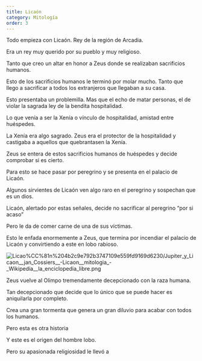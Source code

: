 ```yaml
---
title: Licaón
category: Mitología
order: 3
---
```


Todo empieza con Licaón. Rey de la región de Arcadia.

Era un rey muy querido por su pueblo y muy religioso.

Tanto que creo un altar en honor a Zeus donde se realizaban sacrificios humanos.

Esto de los sacrificios humanos le terminó por molar mucho. Tanto que llego a sacrificar a todos los extranjeros que llegaban a su casa.

Esto presentaba un problemilla. Mas que el echo de matar personas, el de violar la sagrada ley de la bendita hospitalidad.

Lo que venía a ser la Xenía o vínculo de hospitalidad, amistad entre huéspedes.

La Xenía era algo sagrado. Zeus era el protector de la hospitalidad y castigaba a aquellos que quebrantasen la Xenía.

Zeus se entera de estos sacrificios humanos de huéspedes y decide comprobar si es cierto.

Para esto se hace pasar por peregrino y se presenta en el palacio de Licaón.

Algunos sirvientes de Licaón ven algo raro en el peregrino y sospechan que es un dios.

Licaón, alertado por estas señales, decide no sacrificar al peregrino “por si acaso”

Pero le da de comer carne de una de sus víctimas.

Esto le enfada enormemente a Zeus, que termina por incendiar el palacio de Licaón y convirtiendo a este en lobo rabioso.

![Licao%CC%81n%204b2c9e792b3747109e559fd9169d6230/Jupiter_y_Licaon__jan_Cossiers__-_Licaon__mitologia__-_Wikipedia__la_enciclopedia_libre.png](Licao%CC%81n%204b2c9e792b3747109e559fd9169d6230/Jupiter_y_Licaon__jan_Cossiers__-_Licaon__mitologia__-_Wikipedia__la_enciclopedia_libre.png)

Zeus vuelve al Olimpo tremendamente decepcionado con la raza humana.

Tan decepcionado que decide que lo único que se puede hacer es aniquilarla por completo.

Crea una gran tormenta que genera un gran diluvio para acabar con todos los humanos.

Pero esta es otra historia

Y este es el origen del hombre lobo.

Pero su apasionada religiosidad le llevó a